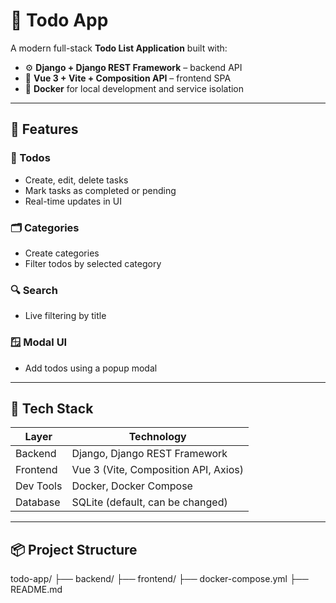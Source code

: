 # 📝 Todo App

A modern full-stack **Todo List Application** built with:

- ⚙️ **Django + Django REST Framework** – backend API
- 🎨 **Vue 3 + Vite + Composition API** – frontend SPA
- 🐳 **Docker** for local development and service isolation

---

## 🌟 Features

### 🧾 Todos
- Create, edit, delete tasks
- Mark tasks as completed or pending
- Real-time updates in UI

### 🗂️ Categories
- Create categories
- Filter todos by selected category

### 🔍 Search
- Live filtering by title

### 🪟 Modal UI
- Add todos using a popup modal

---

## 🔧 Tech Stack

| Layer     | Technology                        |
|-----------|------------------------------------|
| Backend   | Django, Django REST Framework      |
| Frontend  | Vue 3 (Vite, Composition API, Axios) |
| Dev Tools | Docker, Docker Compose             |
| Database  | SQLite (default, can be changed)   |

---

## 📦 Project Structure


todo-app/
├── backend/
├── frontend/
├── docker-compose.yml
├── README.md



